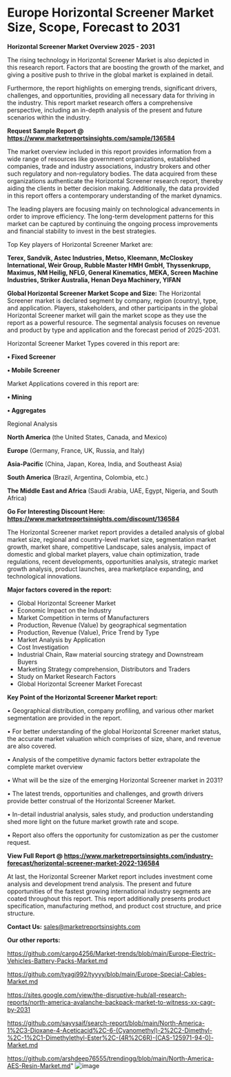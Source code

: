 # Europe Horizontal Screener Market Size, Scope, Forecast to 2031

<Strong> Horizontal Screener Market Overview 2025 - 2031</strong>

The rising technology in Horizontal Screener Market is also depicted in this research report. Factors that are boosting the growth of the market, and giving a positive push to thrive in the global market is explained in detail.

Furthermore, the report highlights on emerging trends, significant drivers, challenges, and opportunities, providing all necessary data for thriving in the industry. This report market research offers a comprehensive perspective, including an in-depth analysis of the present and future scenarios within the industry.

<strong>Request Sample Report @ <a href=https://www.marketreportsinsights.com/sample/136584>https://www.marketreportsinsights.com/sample/136584</a></strong>

The market overview included in this report provides information from a wide range of resources like government organizations, established companies, trade and industry associations, industry brokers and other such regulatory and non-regulatory bodies. The data acquired from these organizations authenticate the Horizontal Screener research report, thereby aiding the clients in better decision making. Additionally, the data provided in this report offers a contemporary understanding of the market dynamics.

The leading players are focusing mainly on technological advancements in order to improve efficiency. The long-term development patterns for this market can be captured by continuing the ongoing process improvements and financial stability to invest in the best strategies.

Top Key players of Horizontal Screener Market are:

<strong>Terex, Sandvik, Astec Industries, Metso, Kleemann, McCloskey International, Weir Group, Rubble Master HMH GmbH, Thyssenkrupp, Maximus, NM Heilig, NFLG, General Kinematics, MEKA, Screen Machine Industries, Striker Australia, Henan Deya Machinery, YIFAN</strong>

<strong><b>Global Horizontal Screener Market Scope and Size:</b></strong>
The Horizontal Screener market is declared segment by company, region (country), type, and application. Players, stakeholders, and other participants in the global Horizontal Screener market will gain the market scope as they use the report as a powerful resource. The segmental analysis focuses on revenue and product by type and application and the forecast period of 2025-2031.

Horizontal Screener Market Types covered in this report are:

<strong>• Fixed Screener

• Mobile Screener</strong>

Market Applications covered in this report are:

<strong>• Mining

• Aggregates</strong> 

Regional Analysis

<strong>North America</strong> (the United States, Canada, and Mexico)

<strong>Europe</strong> (Germany, France, UK, Russia, and Italy)

<strong>Asia-Pacific</strong> (China, Japan, Korea, India, and Southeast Asia)

<strong>South America</strong> (Brazil, Argentina, Colombia, etc.)

<strong>The Middle East and Africa</strong> (Saudi Arabia, UAE, Egypt, Nigeria, and South Africa)

<strong>Go For Interesting Discount Here: <a href=https://www.marketreportsinsights.com/discount/136584>https://www.marketreportsinsights.com/discount/136584</a></strong>

The Horizontal Screener market report provides a detailed analysis of global market size, regional and country-level market size, segmentation market growth, market share, competitive Landscape, sales analysis, impact of domestic and global market players, value chain optimization, trade regulations, recent developments, opportunities analysis, strategic market growth analysis, product launches, area marketplace expanding, and technological innovations.

<strong><b>Major factors covered in the report:</b></strong>
<ul>
  <li>Global Horizontal Screener Market </li>
  <li>Economic Impact on the Industry</li>
  <li>Market Competition in terms of Manufacturers</li>
  <li>Production, Revenue (Value) by geographical segmentation</li>
  <li>Production, Revenue (Value), Price Trend by Type</li>
  <li>Market Analysis by Application</li>
  <li>Cost Investigation</li>
  <li>Industrial Chain, Raw material sourcing strategy and Downstream Buyers</li>
  <li>Marketing Strategy comprehension, Distributors and Traders</li>
  <li>Study on Market Research Factors</li>
  <li>Global Horizontal Screener Market Forecast</li>
</ul>

<strong><b>Key Point of the Horizontal Screener Market report:</b></strong>

• Geographical distribution, company profiling, and various other market segmentation are provided in the report.

• For better understanding of the global Horizontal Screener market status, the accurate market valuation which comprises of size, share, and revenue are also covered.

• Analysis of the competitive dynamic factors better extrapolate the complete market overview

• What will be the size of the emerging Horizontal Screener market in 2031?

• The latest trends, opportunities and challenges, and growth drivers provide better construal of the Horizontal Screener Market.

• In-detail industrial analysis, sales study, and production understanding shed more light on the future market growth rate and scope.

• Report also offers the opportunity for customization as per the customer request.

<strong><b>View Full Report @ <a href=https://www.marketreportsinsights.com/industry-forecast/horizontal-screener-market-2022-136584>https://www.marketreportsinsights.com/industry-forecast/horizontal-screener-market-2022-136584</a></b></strong>


At last, the Horizontal Screener Market report includes investment come analysis and development trend analysis. The present and future opportunities of the fastest growing international industry segments are coated throughout this report. This report additionally presents product specification, manufacturing method, and product cost structure, and price structure.

<strong>Contact Us:</strong>
sales@marketreportsinsights.com

<strong>Our other reports:</strong>

<a href=https://github.com/cargo4256/Market-trends/blob/main/Europe-Electric-Vehicles-Battery-Packs-Market.md>https://github.com/cargo4256/Market-trends/blob/main/Europe-Electric-Vehicles-Battery-Packs-Market.md</a>

<a href=https://github.com/tyagi992/tyyyy/blob/main/Europe-Special-Cables-Market.md>https://github.com/tyagi992/tyyyy/blob/main/Europe-Special-Cables-Market.md</a>

<a href=https://sites.google.com/view/the-disruptive-hub/all-research-reports/north-america-avalanche-backpack-market-to-witness-xx-cagr-by-2031>https://sites.google.com/view/the-disruptive-hub/all-research-reports/north-america-avalanche-backpack-market-to-witness-xx-cagr-by-2031</a>

<a href=https://github.com/sayysaif/search-report/blob/main/North-America-1%2C3-Dioxane-4-Aceticacid%2C-6-(Cyanomethyl)-2%2C2-Dimethyl-%2C-1%2C1-Dimethylethyl-Ester%2C-(4R%2C6R)-(CAS-125971-94-0)-Market.md>https://github.com/sayysaif/search-report/blob/main/North-America-1%2C3-Dioxane-4-Aceticacid%2C-6-(Cyanomethyl)-2%2C2-Dimethyl-%2C-1%2C1-Dimethylethyl-Ester%2C-(4R%2C6R)-(CAS-125971-94-0)-Market.md</a>

<a href=https://github.com/arshdeep76555/trendingg/blob/main/North-America-AES-Resin-Market.md>https://github.com/arshdeep76555/trendingg/blob/main/North-America-AES-Resin-Market.md</a>"
![image](https://github.com/user-attachments/assets/b846774a-c6ff-4b67-8b7f-17d6316bb066)
